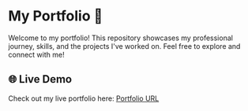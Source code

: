 # My Portfolio 🌟

Welcome to my portfolio! This repository showcases my professional journey, skills, and the projects I've worked on. Feel free to explore and connect with me!

## 🌐 Live Demo

Check out my live portfolio here: [Portfolio URL](https://portfolio-link.com)
